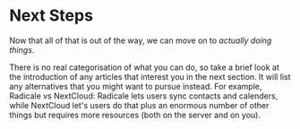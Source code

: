 # Next Steps

Now that all of that is out of the way, we can move on to _actually doing things_.

There is no real categorisation of what you can do, so take a brief look at the introduction of any articles that interest you in the next section. It will list any alternatives that you might want to pursue instead. For example, Radicale vs NextCloud: Radicale lets users sync contacts and calenders, while NextCloud let's users do that plus an enormous number of other things but requires more resources \(both on the server and on you\).


